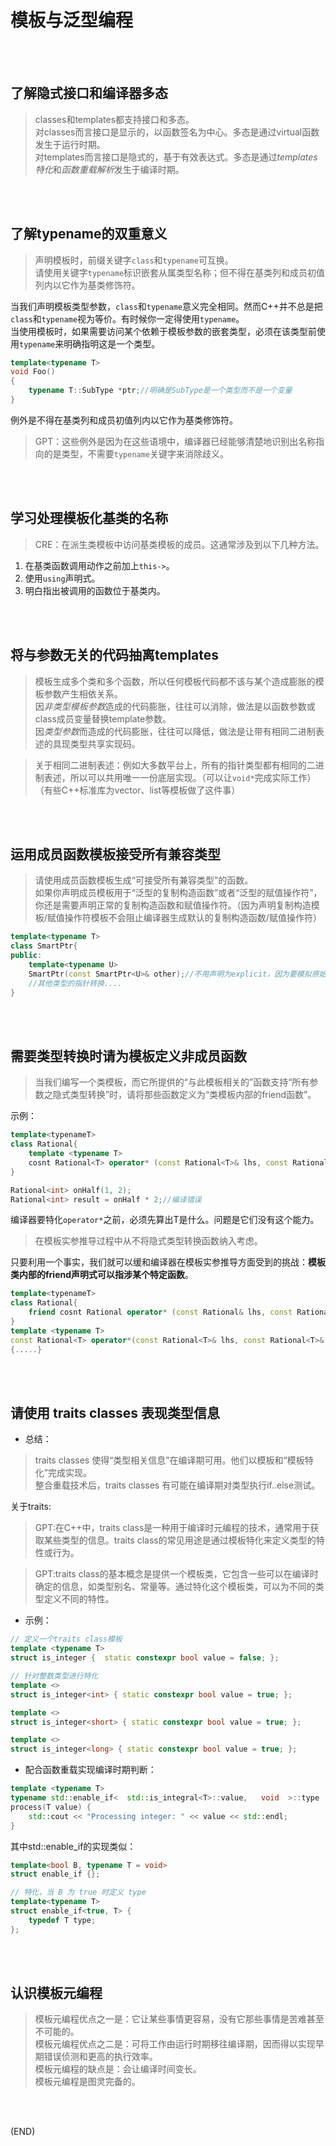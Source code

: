# 模板与泛型编程    


<br />
<br />

## 了解隐式接口和编译器多态    

> classes和templates都支持接口和多态。    
> 对classes而言接口是显示的，以函数签名为中心。多态是通过virtual函数发生于运行时期。    
> 对templates而言接口是隐式的，基于有效表达式。多态是通过*templates特化*和*函数重载解析*发生于编译时期。    

<br />
<br />

## 了解typename的双重意义      

> 声明模板时，前缀关键字`class`和`typename`可互换。    
> 请使用关键字`typename`标识嵌套从属类型名称；但不得在基类列和成员初值列内以它作为基类修饰符。    

当我们声明模板类型参数，`class`和`typename`意义完全相同。然而C++并不总是把`class`和`typename`视为等价。有时候你一定得使用`typename`。    
当使用模板时，如果需要访问某个依赖于模板参数的嵌套类型，必须在该类型前使用`typename`来明确指明这是一个类型。    

```CPP
template<typename T>
void Foo()
{
    typename T::SubType *ptr;//明确是SubType是一个类型而不是一个变量    
}

```  

例外是不得在基类列和成员初值列内以它作为基类修饰符。      
> GPT：这些例外是因为在这些语境中，编译器已经能够清楚地识别出名称指向的是类型，不需要`typename`关键字来消除歧义。    

<br />
<br />

## 学习处理模板化基类的名称      

> CRE：在派生类模板中访问基类模板的成员。这通常涉及到以下几种方法。      

1. 在基类函数调用动作之前加上`this->`。    
2. 使用`using`声明式。      
3. 明白指出被调用的函数位于基类内。        

<br />
<br />


## 将与参数无关的代码抽离templates      

> 模板生成多个类和多个函数，所以任何模板代码都不该与某个造成膨胀的模板参数产生相依关系。    
> 因*非类型模板参数*造成的代码膨胀，往往可以消除，做法是以函数参数或class成员变量替换template参数。    
> 因*类型参数*而造成的代码膨胀，往往可以降低，做法是让带有相同二进制表述的具现类型共享实现码。    

> 关于相同二进制表述：例如大多数平台上，所有的指针类型都有相同的二进制表述，所以可以共用唯一一份底层实现。（可以让`void*`完成实际工作）（有些C++标准库为vector、list等模板做了这件事）          


<br />
<br />

## 运用成员函数模板接受所有兼容类型      

> 请使用成员函数模板生成“可接受所有兼容类型”的函数。    
> 如果你声明成员模板用于“泛型的复制构造函数”或者“泛型的赋值操作符”，你还是需要声明正常的复制构造函数和赋值操作符。（因为声明复制构造模板/赋值操作符模板不会阻止编译器生成默认的复制构造函数/赋值操作符）      

```CPP
template<typename T>
class SmartPtr{
public:
    template<typename U>
    SmartPtr(const SmartPtr<U>& other);//不用声明为explicit，因为要模拟原始指针的行为，而原始指针之间转换是隐式的。    
    //其他类型的指针转换....
}
```  

<br />
<br />

## 需要类型转换时请为模板定义非成员函数    

> 当我们编写一个类模板，而它所提供的“与此模板相关的”函数支持“所有参数之隐式类型转换”时，请将那些函数定义为“类模板内部的friend函数”。      

示例：  

```CPP  
template<typenameT>
class Rational{
    template <typename T>
    cosnt Rational<T> operator* (const Rational<T>& lhs, const Rational<T>& rhs){...}
}

Rational<int> onHalf(1, 2);
Rational<int> result = onHalf * 2;//编译错误

```  

编译器要特化`operator*`之前，必须先算出T是什么。问题是它们没有这个能力。    

> 在模板实参推导过程中从不将隐式类型转换函数纳入考虑。      

只要利用一个事实，我们就可以缓和编译器在模板实参推导方面受到的挑战：**模板类内部的friend声明式可以指涉某个特定函数**。    


```CPP
template<typenameT>
class Rational{
    friend cosnt Rational operator* (const Rational& lhs, const Rational& rhs);
}
template <typename T>  
const Rational<T> operator*(const Rational<T>& lhs, const Rational<T>& rhs)
{.....}
```  

<br />
<br />

## 请使用 traits classes 表现类型信息      

- 总结：  
> traits classes 使得“类型相关信息”在编译期可用。他们以模板和“模板特化”完成实现。    
> 整合重载技术后，traits classes 有可能在编译期对类型执行if..else测试。    

关于traits:    

> GPT:在C++中，traits class是一种用于编译时元编程的技术，通常用于获取某些类型的信息。traits class的常见用途是通过模板特化来定义类型的特性或行为。    

> GPT:traits class的基本概念是提供一个模板类，它包含一些可以在编译时确定的信息，如类型别名、常量等。通过特化这个模板类，可以为不同的类型定义不同的特性。       

- 示例：  

```CPP
// 定义一个traits class模板
template <typename T>
struct is_integer {  static constexpr bool value = false; };

// 针对整数类型进行特化
template <>
struct is_integer<int> { static constexpr bool value = true; };

template <>
struct is_integer<short> { static constexpr bool value = true; };

template <>
struct is_integer<long> { static constexpr bool value = true; };
```  

- 配合函数重载实现编译时期判断：    

```CPP
template <typename T>
typename std::enable_if<  std::is_integral<T>::value,   void  >::type
process(T value) {
    std::cout << "Processing integer: " << value << std::endl;
}
```  

其中std::enable_if的实现类似：    
```CPP
template<bool B, typename T = void>
struct enable_if {};

// 特化，当 B 为 true 时定义 type
template<typename T>
struct enable_if<true, T> {
    typedef T type;
};
```  

<br />
<br />


## 认识模板元编程    

> 模板元编程优点之一是：它让某些事情更容易，没有它那些事情是苦难甚至不可能的。    
> 模板元编程优点之二是：可将工作由运行时期移往编译期，因而得以实现早期错误侦测和更高的执行效率。    
> 模板元编程的缺点是：会让编译时间变长。    
> 模板元编程是图灵完备的。    

<br />
<br />

(END)    
